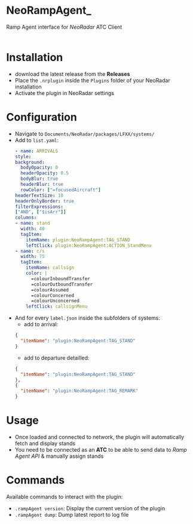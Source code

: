 # NeoRampAgent_
Ramp Agent interface for *NeoRadar* ATC Client <br>
<br>

# Installation
- download the latest release from the **Releases**
- Place the `.nrplugin` inside the `Plugins` folder of your NeoRadar installation
- Activate the plugin in NeoRadar settings

# Configuration
- Navigate to `Documents/NeoRadar/packages/LFXX/systems/`
- Add to `list.yaml`:
    ```yaml
    - name: ARRIVALS
  style:
    background:
      bodyOpacity: 0
      headerOpacity: 0.5
      bodyBlur: true
      headerBlur: true
      rowColor: ["=focusedAircraft"]
    headerTextSize: 10
    headerOnlyBorder: true
  filterExpressions:
    ["AND", ["$isArr"]]
  columns:
    - name: stand
      width: 40
      tagItem:
        itemName: plugin:NeoRampAgent:TAG_STAND
        leftClick: plugin:NeoRampAgent:ACTION_StandMenu
    - name: c/s
      width: 75
      tagItem:
        itemName: callsign
        color: |
          =colourInboundTransfer
          =colourOutboundTransfer
          =colourAssumed
          =colourConcerned
          =colourUnconcerned
        leftClick: callsignMenu
    ```
- And for every `label.json` inside the subfolders of systems:
    - add to arrival:
  ```json
  {
    "itemName": "plugin:NeoRampAgent:TAG_STAND"
  }
  ```
   - add to departure detailled:
  ```json
  {
    "itemName": "plugin:NeoRampAgent:TAG_STAND"
  },
  {
    "itemName": "plugin:NeoRampAgent:TAG_REMARK"
  }
  ```

# Usage
- Once loaded and connected to network, the plugin will automatically fetch and display stands
- You need to be connected as an **ATC** to be able to send data to *Ramp Agent API* & manually assign stands

# Commands
Available commands to interact with the plugin:
- `.rampAgent version`: Display the current version of the plugin
- `.rampAgent dump`: Dump latest report to log file